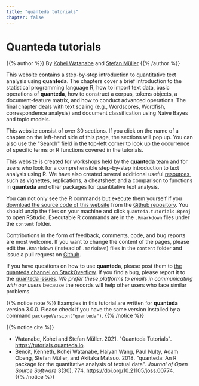 ```yaml
---
title: "quanteda tutorials"
chapter: false
---
```

# Quanteda tutorials

{{% author %}}
By [Kohei Watanabe](http://koheiw.net) and [Stefan Müller](http://muellerstefan.net)
{{% /author %}} 

This website contains a step-by-step introduction to quantitative text analysis using **quanteda**. The chapters cover a brief introduction to the statistical programming language R, how to import text data, basic operations of **quanteda**, how to construct a corpus, tokens objects, a document-feature matrix, and how to conduct advanced operations. The final chapter deals with text scaling (e.g., Wordscores, Wordfish, correspondence analysis) and document classification using Naive Bayes and topic models.

This website consist of over 30 sections. If you click on the name of a chapter on the left-hand side of this page, the sections will pop up. You can also use the "Search" field in the top-left corner to look up the occurrence of specific terms or R functions covered in the tutorials. 

This website is created for workshops held by the **quanteda** team and for users who look for a comprehensible step-by-step introduction to text analysis using R. We have also created several additional useful [resources](https://quanteda.io), such as vignettes, replications, a cheatsheet and a comparison to functions in **quanteda** and other packages for quantitative text analysis.

You can not only see the R commands but execute them yourself if you [download the source code of this website](https://github.com/quanteda/tutorials.quanteda.io/archive/master.zip) from the [Github repository](https://github.com/quanteda/tutorials.quanteda.io). You should unzip the files on your machine and click `quanteda.tutorials.Rproj` to open RStudio. Executable R commands are in the `.Rmarkdown` files under the `content` folder.

Contributions in the form of feedback, comments, code, and bug reports are most welcome. If you want to change the content of the pages, please edit the `.Rmarkdown` (instead of `.markdown`) files in the `content` folder and issue a pull request on [Github](https://github.com/quanteda/tutorials.quanteda.io).

If you have questions on how to use **quanteda**, please post them to [the quanteda channel on StackOverflow](https://stackoverflow.com/questions/tagged/quanteda). If you find a bug, please report it to the [quanteda issues](https://github.com/quanteda/quanteda/issues). *We prefer these platforms to emails in communicating with our users* because the records will help other users who face similar problems.

{{% notice note %}}
Examples in this tutorial are written for **quanteda** version 3.0.0. Please check if you have the same version installed by a command `packageVersion("quanteda")`. 
{{% /notice %}}

{{% notice cite %}}
- Watanabe, Kohei and Stefan Müller. 2021. "Quanteda Tutorials". https://tutorials.quanteda.io.
- Benoit, Kenneth, Kohei Watanabe, Haiyan Wang, Paul Nulty, Adam Obeng, Stefan Müller, and Akitaka Matsuo. 2018.  "quanteda: An R package for the quantitative analysis of textual data". _Journal of Open Source Software_ 3(30), 774. https://doi.org/10.21105/joss.00774.  
{{% /notice %}}
